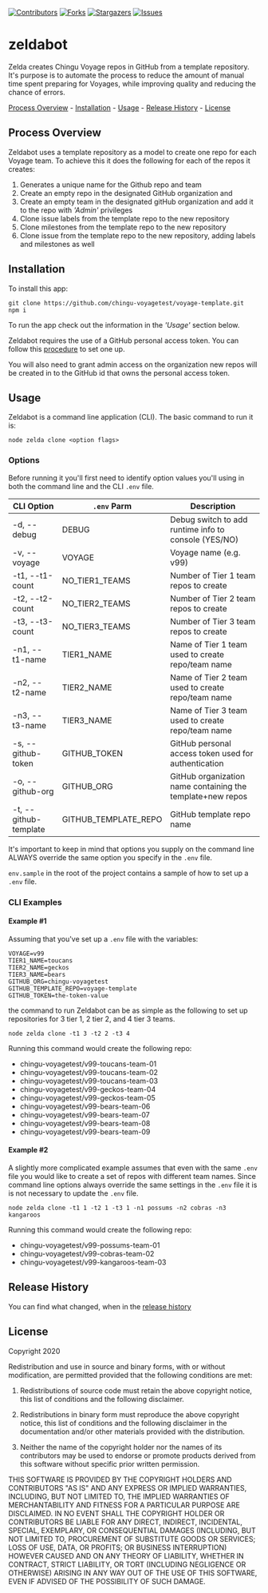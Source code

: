 


[contributors-shield]: https://img.shields.io/github/contributors/chingu-x/zeldabot.svg?style=for-the-badge
[contributors-url]: https://github.com/chingu-x/zeldabot/graphs/contributors
[forks-shield]: https://img.shields.io/github/forks/chingu-x/zeldabot.svg?style=for-the-badge
[forks-url]: https://github.com/chingu-x/zeldabot/network/members
[stars-shield]: https://img.shields.io/github/stars/chingu-x/zeldabot.svg?style=for-the-badge
[stars-url]: https://github.com/chingu-x/zeldabot/stargazers
[issues-shield]: https://img.shields.io/github/issues/chingu-x/zeldabot.svg?style=for-the-badge
[issues-url]: https://github.com/chingu-x/zeldabot/issues

[![Contributors][contributors-shield]][contributors-url]
[![Forks][forks-shield]][forks-url]
[![Stargazers][stars-shield]][stars-url]
[![Issues][issues-shield]][issues-url]

# zeldabot
Zelda creates Chingu Voyage repos in GitHub from a template repository. It's purpose is
to automate the process to reduce the amount of manual time spent preparing for Voyages,
while improving quality and reducing the chance of errors.

[Process Overview](#process-overview) - [Installation](#installation) - [Usage](#usage) - [Release History](#release-history) - [License](#license)

## Process Overview

Zeldabot uses a template repository as a model to create one repo for each 
Voyage team. To achieve this it does the following for each of the repos
it creates:

1. Generates a unique name for the Github repo and team
2. Create an empty repo in the designated GitHub organization and
3. Create an empty team in the designated gitHub organization and add it to the repo with *_'Admin'_* privileges
4. Clone issue labels from the template repo to the new repository
5. Clone milestones from the template repo to the new repository
6. Clone issue from the template repo to the new repository, adding labels and milestones as well

## Installation

To install this app:
```
git clone https://github.com/chingu-voyagetest/voyage-template.git
npm i
```

To run the app check out the information in the *_'Usage'_* section below.

Zeldabot requires the use of a GitHub personal access token. You can follow 
this [procedure](https://docs.github.com/en/github/authenticating-to-github/creating-a-personal-access-token) to set one up.

You will also need to grant admin access on the organization new repos will be
created in to the GitHub id that owns the personal access token. 

## Usage

Zeldabot is a command line application (CLI). The basic command to run it is:
```
node zelda clone <option flags>
```
### Options

Before running it you'll first need to identify option values you'll using 
in both the command line and the CLI `.env` file. 

| CLI Option | `.env` Parm | Description |
|------------|-------------|-------------|
| -d, --debug | DEBUG       | Debug switch to add runtime info to console (YES/NO) |
| -v, --voyage | VOYAGE      | Voyage name (e.g. v99) |
| -t1, --t1-count | NO_TIER1_TEAMS | Number of Tier 1 team repos to create |
| -t2, --t2-count | NO_TIER2_TEAMS | Number of Tier 2 team repos to create |
| -t3, --t3-count | NO_TIER3_TEAMS | Number of Tier 3 team repos to create |
| -n1, --t1-name | TIER1_NAME | Name of Tier 1 team used to create repo/team name |
| -n2, --t2-name | TIER2_NAME | Name of Tier 2 team used to create repo/team name |
| -n3, --t3-name | TIER3_NAME | Name of Tier 3 team used to create repo/team name |
| -s, --github-token | GITHUB_TOKEN | GitHub personal access token used for authentication |
| -o, --github-org | GITHUB_ORG | GitHub organization name containing the template+new repos |
| -t, --github-template | GITHUB_TEMPLATE_REPO | GitHub template repo name |

It's important to keep in mind that options you supply on the command line
ALWAYS override the same option you specify in the `.env` file.

`env.sample` in the root of the project contains a sample of how to set up a `.env` file.

### CLI Examples

#### Example #1

Assuming that you've set up a `.env` file with the variables:
```
VOYAGE=v99
TIER1_NAME=toucans
TIER2_NAME=geckos
TIER3_NAME=bears
GITHUB_ORG=chingu-voyagetest
GITHUB_TEMPLATE_REPO=voyage-template 
GITHUB_TOKEN=the-token-value
```
the 
command to run Zeldabot can be as simple as the following to set up repositories
for 3 tier 1, 2 tier 2, and 4 tier 3 teams.
```
node zelda clone -t1 3 -t2 2 -t3 4
```

Running this command would create the following repo:
- chingu-voyagetest/v99-toucans-team-01
- chingu-voyagetest/v99-toucans-team-02
- chingu-voyagetest/v99-toucans-team-03
- chingu-voyagetest/v99-geckos-team-04
- chingu-voyagetest/v99-geckos-team-05
- chingu-voyagetest/v99-bears-team-06
- chingu-voyagetest/v99-bears-team-07
- chingu-voyagetest/v99-bears-team-08
- chingu-voyagetest/v99-bears-team-09

#### Example #2

A slightly more complicated example assumes that even with the same `.env` file
you would like to create a set of repos with different team names. Since 
command line options always override the same settings in the `.env` file it is
is not necessary to update the `.env` file.
```
node zelda clone -t1 1 -t2 1 -t3 1 -n1 possums -n2 cobras -n3 kangaroos
```
Running this command would create the following repo:
- chingu-voyagetest/v99-possums-team-01
- chingu-voyagetest/v99-cobras-team-02
- chingu-voyagetest/v99-kangaroos-team-03

## Release History

You can find what changed, when in the [release history](./docs/RELEASE_HISTORY.md)

## License

Copyright 2020 <COPYRIGHT Jim D. Medlock>

Redistribution and use in source and binary forms, with or without modification, are permitted provided that the following conditions are met:

1. Redistributions of source code must retain the above copyright notice, this list of conditions and the following disclaimer.

2. Redistributions in binary form must reproduce the above copyright notice, this list of conditions and the following disclaimer in the documentation and/or other materials provided with the distribution.

3. Neither the name of the copyright holder nor the names of its contributors may be used to endorse or promote products derived from this software without specific prior written permission.

THIS SOFTWARE IS PROVIDED BY THE COPYRIGHT HOLDERS AND CONTRIBUTORS "AS IS" AND ANY EXPRESS OR IMPLIED WARRANTIES, INCLUDING, BUT NOT LIMITED TO, THE IMPLIED WARRANTIES OF MERCHANTABILITY AND FITNESS FOR A PARTICULAR PURPOSE ARE DISCLAIMED. IN NO EVENT SHALL THE COPYRIGHT HOLDER OR CONTRIBUTORS BE LIABLE FOR ANY DIRECT, INDIRECT, INCIDENTAL, SPECIAL, EXEMPLARY, OR CONSEQUENTIAL DAMAGES (INCLUDING, BUT NOT LIMITED TO, PROCUREMENT OF SUBSTITUTE GOODS OR SERVICES; LOSS OF USE, DATA, OR PROFITS; OR BUSINESS INTERRUPTION) HOWEVER CAUSED AND ON ANY THEORY OF LIABILITY, WHETHER IN CONTRACT, STRICT LIABILITY, OR TORT (INCLUDING NEGLIGENCE OR OTHERWISE) ARISING IN ANY WAY OUT OF THE USE OF THIS SOFTWARE, EVEN IF ADVISED OF THE POSSIBILITY OF SUCH DAMAGE.
